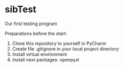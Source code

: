 # sibTest
Our first testing program

Preparations before the start:
1. Clone this repository to yourself in PyCharm
2. Create file .gitignore in your local project directory
3. Install virtual environment
4. Install next packages:
openpyxl
